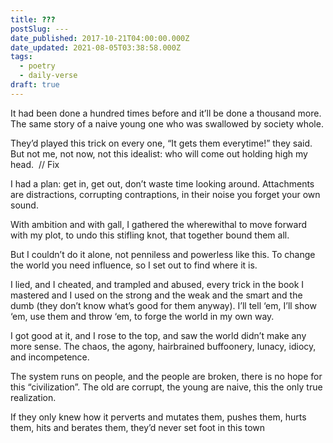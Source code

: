 ```yaml
---
title: ???
postSlug: ---
date_published: 2017-10-21T04:00:00.000Z
date_updated: 2021-08-05T03:38:58.000Z
tags:
  - poetry
  - daily-verse
draft: true
---
```


It had been done a hundred times before
and it’ll be done a thousand more.
The same story of a naive young one
who was swallowed by society whole.

They’d played this trick on every one,
“It gets them everytime!” they said.
But not me, not now, not this idealist:
who will come out holding high my head.  // Fix

I had a plan: get in, get out, don’t waste time looking around.
Attachments are distractions, corrupting contraptions,
in their noise you forget your own sound.

With ambition and with gall,
I gathered the wherewithal
to move forward with my plot,
to undo this stifling knot,
that together bound them all.

But I couldn’t do it alone,
not penniless and powerless like this.
To change the world you need influence, so I set out to find where it is.

I lied, and I cheated, and trampled and abused,
every trick in the book I mastered and I used
on the strong and the weak and the smart and the dumb
(they don’t know what’s good for them anyway).
I’ll tell ‘em, I’ll show ‘em, use them and throw ‘em, to forge the world in my own way.

I got good at it, and I rose to the top, and saw the world didn’t make any more sense. The chaos, the agony, hairbrained buffoonery, lunacy, idiocy, and incompetence.

The system runs on people, and the people are broken, there is no hope for this “civilization”. The old are corrupt, the young are naive, this the only true realization.

If they only knew how it perverts and mutates them, pushes them, hurts them, hits and berates them, they’d never set foot in this town

